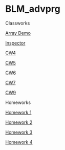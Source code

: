 # BLM_advprg

Classworks 

[Array Demo](https://dilaerbakan.github.io/BLM_advprg/Array%20modify_Dila.html)

[Inspector](https://dilaerbakan.github.io/BLM_advprg/inspector.html)

[CW4](https://dilaerbakan.github.io/BLM_advprg/cw4.html)

[CW5](https://dilaerbakan.github.io/BLM_advprg/CW5/CW5.html)

[CW6](https://dilaerbakan.github.io/BLM_advprg/CW6/classwork6.html)

[CW7](https://dilaerbakan.github.io/BLM_advprg/CW7/CW7.html)

[CW9](https://dilaerbakan.github.io/BLM_advprg/CW9.html)

Homeworks

[Homework 1](https://dilaerbakan.github.io/BLM_advprg/HW1/HW1_Courses.html)

[Homework 2](https://dilaerbakan.github.io/BLM_advprg/HW2/Ekran.html)

[Homework 3](https://dilaerbakan.github.io/BLM_advprg/HW3/homework3.html)

[Homework 4](https://dilaerbakan.github.io/BLM_advprg/CW7/index.html)
